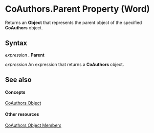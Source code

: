 
# CoAuthors.Parent Property (Word)

Returns an  **Object** that represents the parent object of the specified **CoAuthors** object.


## Syntax

 _expression_ . **Parent**

 _expression_ An expression that returns a **CoAuthors** object.


## See also


#### Concepts


[CoAuthors Object](47fc864d-5f1b-b113-85b5-6e8b1b75c225.md)
#### Other resources


[CoAuthors Object Members](2feafba4-3c6f-2ebd-6a47-1f8ab1a22d6e.md)
